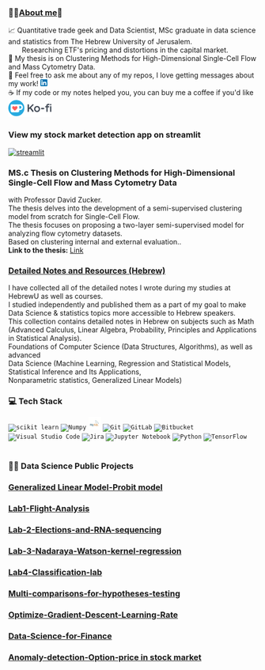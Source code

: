 ### 💫✨<u>**About me**</u>👋 

  📈 Quantitative trade geek and Data Scientist, MSc graduate in data science and statistics from The Hebrew University of Jerusalem.<br /> 
      $~~~~~~$ Researching ETF's pricing and distortions in the capital market.<br />
    🔭 My thesis is on Clustering Methods for High-Dimensional Single-Cell Flow and Mass Cytometry Data.<br />
    💬 Feel free to ask me about any of my repos, I love getting messages about my work! 
    [![LinkedIn](https://github.com/Amityaron/Amityaron/blob/main/linkdin.png)](https://www.linkedin.com/in/amit-yaron-7934641b5/) <br />
    ☕ If my code or my notes helped you, you can buy me a coffee if you'd like  [![Ko-fi](https://github.com/Amityaron/Amityaron/blob/main/ko%20fi.png)](https://ko-fi.com/amityaron) <br />
### View my stock market detection app on streamlit

   [![streamlit](https://github.com/Amityaron/Amityaron/blob/main/)](https://github.com/Amityaron/Amityaron/blob/main/streamlit-logo-primary-colormark-darktext.png) <br />

### MS.c Thesis on Clustering Methods for High-Dimensional Single-Cell Flow and Mass Cytometry Data 
with Professor David Zucker.<br />
The thesis delves into the development of a semi-supervised clustering model from scratch for Single-Cell Flow.<br /> 
The thesis focuses on proposing a two-layer semi-supervised model
 for analyzing flow cytometry datasets.<br />
Based on clustering internal and external evaluation..<br />
**Link to the thesis:** [Link](https://huji.primo.exlibrisgroup.com/discovery/fulldisplay?context=L&vid=972HUJI_INST:972HUJI_V1&search_scope=MyInst_and_CI&tab=Search_Options&docid=alma9921265660403701) <br />

###  [Detailed Notes and Resources (Hebrew)](https://github.com/Amityaron/Notes/tree/main)
I have collected all of the detailed notes I wrote during my studies at HebrewU as well as courses. <br />
I studied independently and published them as a part of my goal to make Data Science & statistics topics more accessible to Hebrew speakers. <br />
This collection contains detailed notes in Hebrew on subjects such as Math (Advanced Calculus, Linear Algebra, Probability, Principles and Applications in Statistical  Analysis).</br>
Foundations of Computer Science (Data Structures, Algorithms), as well as advanced <br />
Data Science (Machine Learning, Regression and Statistical Models, Statistical Inference and Its Applications,  <br />
Nonparametric statistics, Generalized Linear Models)  <br />

### 💻 **Tech Stack**<br />
<div > <code><img width="25" src="https://vectorseek.com/wp-content/uploads/2023/02/Scikit-learn-Logo-Vector.jpg" alt="scikit learn" title="scikit learn"/></code>
	<code><img width="25" src="https://user-images.githubusercontent.com/98330/64479472-4b35c900-d16c-11e9-8d49-71fc02cd539f.png" alt="Numpy" title="Numpy"/></code>
	<code><img width="25" src="https://raw.githubusercontent.com/github/explore/80688e429a7d4ef2fca1e82350fe8e3517d3494d/topics/mysql/mysql.png" alt="MYSQL" title="MYSQL"/></code>
	<code><img width="25" src="https://user-images.githubusercontent.com/25181517/192108372-f71d70ac-7ae6-4c0d-8395-51d8870c2ef0.png" alt="Git" title="Git"/></code>
	<code><img width="25" src="https://user-images.githubusercontent.com/25181517/192108376-c675d39b-90f6-4073-bde6-5a9291644657.png" alt="GitLab" title="GitLab"/></code>
	<code><img width="25" src="https://user-images.githubusercontent.com/25181517/192108375-268c35e6-ab26-44b2-88bf-e3121a4e5083.png" alt="Bitbucket" title="Bitbucket"/></code>
	<code><img width="25" src="https://user-images.githubusercontent.com/25181517/192108891-d86b6220-e232-423a-bf5f-90903e6887c3.png" alt="Visual Studio Code" title="Visual Studio Code"/></code>
	<code><img width="25" src="https://user-images.githubusercontent.com/25181517/183912952-83784e94-629d-4c34-a961-ae2ae795b662.png" alt="Jira" title="Jira"/></code>
	<code><img width="25" src="https://user-images.githubusercontent.com/25181517/183914128-3fc88b4a-4ac1-40e6-9443-9a30182379b7.png" alt="Jupyter Notebook" title="Jupyter Notebook"/></code>
	<code><img width="25" src="https://user-images.githubusercontent.com/25181517/183423507-c056a6f9-1ba8-4312-a350-19bcbc5a8697.png" alt="Python" title="Python"/></code>
	<code><img width="25" src="https://user-images.githubusercontent.com/25181517/223639822-2a01e63a-a7f9-4a39-8930-61431541bc06.png" alt="TensorFlow" title="TensorFlow"/></code></div>

<br />



### 👩‍💻 Data Science Public Projects
###  [Generalized Linear Model-Probit model](https://github.com/Amityaron/Generalized-linear-model)
###  [Lab1-Flight-Analysis](https://github.com/Amityaron/Statistical-Learning-Lab1-Flight-Analysis)
###  [Lab-2-Elections-and-RNA-sequencing](https://github.com/Amityaron/Lab-2-Elections-and-RNA-sequencing/blob/main/README.md)
###  [Lab-3-Nadaraya-Watson-kernel-regression](https://github.com/Amityaron/Lab-3-Nadaraya-Watson-kernel-regression)
###  [Lab4-Classification-lab](https://github.com/Amityaron/Lab4-Classification-lab)
###  [Multi-comparisons-for-hypotheses-testing](https://github.com/Amityaron/Multi-comparisons-for-hypotheses-testing/tree/main)		
###  [Optimize-Gradient-Descent-Learning-Rate](https://github.com/Amityaron/Optimize-Gradient-Descent-Learning-Rate/tree/main)	
###  [Data-Science-for-Finance](https://github.com/Amityaron/Data-Science-for-Finance/tree/main)
###  [Anomaly-detection-Option-price in stock market](https://github.com/Amityaron/Anomaly-detection-Option-price-)
<!--
**Amityaron/Amityaron** is a ✨ _special_ ✨ repository because its `README.md` (this file) appears on your GitHub profile.

Here are some ideas to get you started:

- 🔭 I’m currently working on ...
- 🌱 I’m currently learning ...
- 👯 I’m looking to collaborate on ...
- 🤔 I’m looking for help with ...
- 💬 Ask me about ...
- 📫 How to reach me: ...
- 😄 Pronouns: ...
- ⚡ Fun fact: ...
--


>
